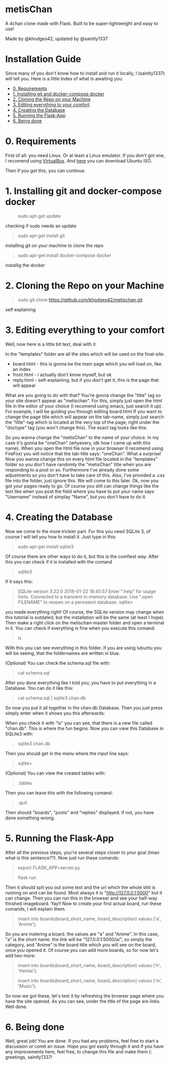 # metisChan

A 4chan clone made with Flask. Built to be super-lightweight and easy to use!

Made by @khodges42, updated by @saintly1337

# Installation Guide

Since many of you don't know how to install and run it locally, I (saintly1337) will tell you.
Here is a little Index of what is awaiting you:
- <a href="#0-Requirements">0. Requirements</a>
- <a href="#1-Installing-git-and-docker-compose-docker">1. Installing git and docker-compose docker</a>
- <a href="#2-Cloning-the-Repo-on-your-Machine">2. Cloning the Repo on your Machine</a>
- <a href="#3-Editing-everything-to-your-comfort">3. Editing everything to your comfort</a>
- <a href="#4-Creating-the-Database">4. Creating the Database</a>
- <a href="#5-Running-the-Flask-App">5. Running the Flask-App</a>
- <a href="#6-Being-done">6. Being done</a>

# 0. Requirements
First of all: you need Linux. Or at least a Linux emulator. If you don't got one, I recomend using <a href="https://www.virtualbox.org">VirtualBox</a>. And <a href="https://ubuntu.com/download/desktop">here</a> you can download Ubuntu ISO.

Then if you got this, you can continue.

# 1. Installing git and docker-compose docker
> sudo apt-get update

checking if sudo needs an update

> sudo apt-get install git

installing git on your machine to clone the repo

> sudo apt-get install docker-compose docker

installig the docker

# 2. Cloning the Repo on your Machine
> sudo git clone https://github.com/khodges42/metischan.git

self explaining

# 3. Editing everything to your comfort
Well, now here is a little bit text, deal with it.

In the "templates" folder are all the sites which will be used on the final-site:
- board.html - this is gonna be the main page which you will load on, like an index
- front.html - i actually don't know myself, but ok
- reply.html - self-explaining, but if you don't get it, this is the page that will appear 

What are you going to do with that?
You're gonna change the "title" tag so your site doesn't appear as "metischan". For this, simply just open the html file in the editor of your choice (I recomend using emacs, just search it up).
For example, I will be guiding you through editing board.html
If you want to change the page title which will appear on the tab-name, simply just search the "title"-tag which is located at the very top of the page, right under the "doctype" tag (you won't change this). The exact tag looks like this:
> <title>metisChan</title>

So you wanna change the "metisChan" to the name of your choice. In my case it's gonna be "oneChan" (whyevery, idk how I came up with this name).
When you open the html file now in your browser (I recomend using FireFox) you will notice that the tab-title says: "oneChan". What a surprise! Now you wanna change this on every html file located in the "templates" folder so you don't have randomly the "metisChan" title when you are responding to a post or so.
Furthermore I've already done some adjustments so you don't have to take care of this. Also, I've provided a .css file into the folder, just ignore this. We will come to this later.
Ok, now you got your pages ready to go. Of course you still can change things like the text like when you post the field where you have to put your name says "Username" instead of simplay "Name", but you don't have to do it.

# 4. Creating the Database
Now we come to the more trickier part. For this you need SQLite 3, of course I will tell you how to install it.
Just type in this:
> sudo apt-get install sqlite3

Of course there are other ways to do it, but this is the comfiest way.
After this you can check if it is installed with the comand
> sqlite3

If it says this:
> SQLite version 3.22.0 2018-01-22 18:45:57
> Enter ".help" for usage hints.
> Connected to a transient in-memory database.
> Use ".open FILENAME" to reopen on a persistent database.
> sqlite>

you made everything right! Of course, the SQLite version may change when this tutorial is outdated, but the installation will be the same (at least I hope).
Then make a right click on the metischan-master folder and open a terminal in it. You can check if everything is fine when you execute this comand:
> ls

With this you can see everything in this folder. If you are using lubuntu you will be seeing, that the foldernames are written in blue.

(Optional) You can check the schema.sql file with:
> cat schema.sql

After you done everything like I told you, you have to put everything in a Database. You can do it like this:
> cat schema.sql | sqlite3 chan.db

So now you put it all together in the chan.db Database. Then you just press simply enter when it shows you this afterwards:
> >

When you check it with "ls" you can see, that there is a new file called "chan.db". This is where the fun begins.
Now you can view this Database in SQLite3 with:
> sqlite3 chan.db

Then you should get in the menu where the input line says:
> sqlite>

(Optional) You can view the created tables with:
> .tables

Then you can leave this with the following comand:
> .quit

Then should "boards", "posts" and "replies" displayed. If not, you have done something wrong.

# 5. Running the Flask-App
After all the previous steps, you're several steps closer to your goal (lmao what is this sentence??).
Now just run these comands:
> export FLASK_APP=server.py

> flask run

Then it should spit you out some text and the url which the whole shit is running on and can be found. Most always it is "http://127.0.0.1:5000" but it can change. Then you can run this in the browser and see your half-way finished imageboard. Yay!!
Now to create your first actual board, run these comands, I will explain them.
> insert into boards(board_short_name, board_description) values ('a', 'Anime');

So you are instering a board. the values are "a" and "Anime". In this case, "a" is the short name. the link will be "127.0.0.1:5000/a/", so simply the category, and "Anime" is the board title which you will see on the board, once you opened it. Of course you can add more boards, so for now let's add two more:
> insert into boards(board_short_name, board_description) values ('h', 'Hentai');

> insert into boards(board_short_name, board_description) values ('m', 'Music');

So now we got these, let's test it by refreshing the browser page where you have the site opened. As you can see, under the title of the page are links. Well done.

# 6. Being done
Well, great job! You are done. If you had any problems, feel free to start a discussion or comit an issue. Hope you got easily through it and if you have any improvements here, feel free, to change this file and make them (: <br>
greetings, saintly1337!
